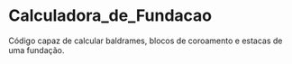 # Calculadora_de_Fundacao
Código capaz de calcular baldrames, blocos de coroamento e estacas de uma fundação.
